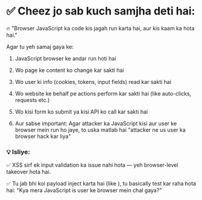 # ✅ Cheez jo sab kuch samjha deti hai:

🔥 "Browser JavaScript ka code kis jagah run karta hai, aur kis kaam ka hota hai."

Agar tu yeh samaj gaya ke:

1. JavaScript browser ke andar run hoti hai

2. Wo page ke content ko change kar sakti hai

3. Wo user ki info (cookies, tokens, input fields) read kar sakti hai

4. Wo website ke behalf pe actions perform kar sakti hai (like auto-clicks, requests etc.)

5. Wo kisi form ko submit ya kisi API ko call kar sakti hai

6. Aur sabse important: Agar attacker ka JavaScript kisi aur user ke browser mein run ho jaye, to uska matlab hai "attacker ne us user ka browser hack kar liya"

### 💡 Isliye:

✅ XSS sirf ek input validation ka issue nahi hota — yeh browser-level takeover hota hai.

✅ Tu jab bhi koi payload inject karta hai (like **<script>alert(1)</script>**), tu basically test kar raha hota hai:
"Kya mera JavaScript is user ke browser mein chal gaya?"

